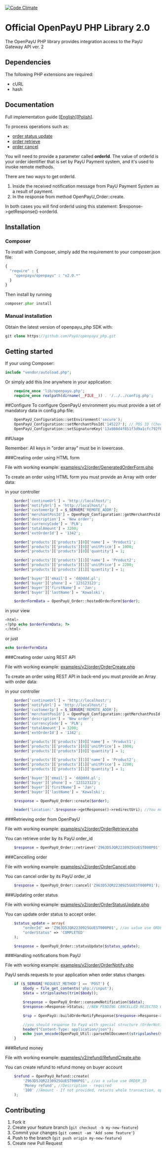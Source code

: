 [![Code Climate](https://codeclimate.com/repos/524eb044f3ea00329815dff1/badges/885c2d52f25c02295344/gpa.png)](https://codeclimate.com/repos/524eb044f3ea00329815dff1/feed)

# Official OpenPayU PHP Library 2.0

The OpenPayU PHP library provides integration access to the PayU Gateway API ver. 2

## Dependencies

The following PHP extensions are required:

* cURL
* hash

## Documentation

Full implementation guide [[English](http://developers.payu.com/en/)][[Polish](http://developers.payu.com/)].

To process operations such as:
 - [order status update](examples/v2/order/OrderStatusUpdate.php)
 - [order retrieve](examples/v2/order/OrderRetrieve.php)
 - [order cancel](examples/v2/order/OrderCancel.php)

You will need to provide a parameter called <b>orderId</b>. The value of orderId is your order identifier that is set by PayU
Payment system, and it's used to invoke remote methods.

There are two ways to get orderId.

1. Inside the received notification message from PayU Payment System as a result of payment.
2. In the response from method OpenPayU_Order::create. 

In both cases you will find orderId using this statement: $response->getResponse()->orderId.

## Installation

### Composer
To install with Composer, simply add the requirement to your composer.json file:

```php
{
  "require" : {
    "openpayu/openpayu" : "v2.0.*"
  }
}
```
Then install by running

```php
composer.phar install
```

### Manual installation
Obtain the latest version of openpayu_php SDK with:
```php
git clone https://github.com/PayU/openpayu_php.git
```

## Getting started

If your using Composer:

```php
include "vendor/autoload.php";
```

Or simply add this line anywhere in your application:

```php
    require_once 'lib/openpayu.php';
    require_once realpath(dirname(__FILE__)) . '/../../config.php';
```

##Configure
  To configure OpenPayU environment you must provide a set of mandatory data in config.php file:

```php
    OpenPayU_Configuration::setEnvironment('secure');
    OpenPayU_Configuration::setMerchantPosId('145227'); // POS ID (Checkout)
    OpenPayU_Configuration::setSignatureKey('13a980d4f851f3d9a1cfc792fb1f5e50'); //Second MD5 key. You will find it in admin panel.
```

##Usage

Remember: All keys in "order array" must be in lowercase.

###Creating order using HTML form

   File with working example: [examples/v2/order/GeneratedOrderForm.php](examples/v2/order/GeneratedOrderForm.php)

   To create an order using HTML form you must provide an Array with order data:

   in your controller
```php
    $order['continueUrl'] = 'http://localhost/';
    $order['notifyUrl'] = 'http://localhost/';
    $order['customerIp'] = $_SERVER['REMOTE_ADDR'];
    $order['merchantPosId'] = OpenPayU_Configuration::getMerchantPosId();
    $order['description'] = 'New order';
    $order['currencyCode'] = 'PLN';
    $order['totalAmount'] = 3200;
    $order['extOrderId'] = '1342';

    $order['products']['products'][0]['name'] = 'Product1';
    $order['products']['products'][0]['unitPrice'] = 1000;
    $order['products']['products'][0]['quantity'] = 1;

    $order['products']['products'][1]['name'] = 'Product2';
    $order['products']['products'][1]['unitPrice'] = 2200;
    $order['products']['products'][1]['quantity'] = 1;

    $order['buyer']['email'] = 'dd@ddd.pl';
    $order['buyer']['phone'] = '123123123';
    $order['buyer']['firstName'] = 'Jan';
    $order['buyer']['lastName'] = 'Kowalski';

    $orderFormData = OpenPayU_Order::hostedOrderForm($order);
```
  in your view
```php
<html>
<?php echo $orderFormData; ?>
</html>
```
  or just
```php
echo $orderFormData
```

###Creating order using REST API

   File with working example: [examples/v2/order/OrderCreate.php](examples/v2/order/OrderCreate.php)

   To create an order using REST API in back-end you must provide an Array with order data:

   in your controller
```php
    $order['continueUrl'] = 'http://localhost/';
    $order['notifyUrl'] = 'http://localhost/';
    $order['customerIp'] = $_SERVER['REMOTE_ADDR'];
    $order['merchantPosId'] = OpenPayU_Configuration::getMerchantPosId();
    $order['description'] = 'New order';
    $order['currencyCode'] = 'PLN';
    $order['totalAmount'] = 3200;
    $order['extOrderId'] = '1342';

    $order['products']['products'][0]['name'] = 'Product1';
    $order['products']['products'][0]['unitPrice'] = 1000;
    $order['products']['products'][0]['quantity'] = 1;

    $order['products']['products'][1]['name'] = 'Product2';
    $order['products']['products'][1]['unitPrice'] = 2200;
    $order['products']['products'][1]['quantity'] = 1;

    $order['buyer']['email'] = 'dd@ddd.pl';
    $order['buyer']['phone'] = '123123123';
    $order['buyer']['firstName'] = 'Jan';
    $order['buyer']['lastName'] = 'Kowalski';

    $response = OpenPayU_Order::create($order);

    header('Location:'.$response->getResponse()->redirectUri); //You must redirect your client to PayU payment summary page.
```

###Retrieving order from OpenPayU

   File with working example: [examples/v2/order/OrderRetrieve.php](examples/v2/order/OrderRetrieve.php)

   You can retrieve order by its PayU order_id

```php
    $response = OpenPayU_Order::retrieve('Z963D5JQR2230925GUEST000P01'); //as parameter use ORDER_ID
```

###Cancelling order

   File with working example: [examples/v2/order/OrderCancel.php](examples/v2/order/OrderCancel.php)

   You can cancel order by its PayU order_id

```php
    $response = OpenPayU_Order::cancel('Z963D5JQR2230925GUEST000P01'); //as parameter use ORDER_ID
```

###Updating order status

   File with working example: [examples/v2/order/OrderStatusUpdate.php](examples/v2/order/OrderStatusUpdate.php)

   You can update order status to accept order.

```php
    $status_update = array(
        "orderId" => 'Z963D5JQR2230925GUEST000P01', //as value use ORDER_ID
        "orderStatus" => 'COMPLETED'
    );

    $response = OpenPayU_Order::statusUpdate($status_update);
```

###Handling notifications from PayU

   File with working example: [examples/v2/order/OrderNotify.php](examples/v2/order/OrderNotify.php)

   PayU sends requests to your application when order status changes

```php
    if ($_SERVER['REQUEST_METHOD'] == 'POST') {
        $body = file_get_contents('php://input');
        $data = stripslashes(trim($body));

        $response = OpenPayU_Order::consumeNotification($data);
        $response->Response->Status; //NEW PENDING CANCELLED REJECTED COMPLETED WAITING_FOR_CONFIRMATION

        $rsp = OpenPayU::buildOrderNotifyResponse($response->Response->Order->OrderId);

        //you should response to PayU with special structure (OrderNotifyResponse)
        header("Content-Type: application/json");
        echo json_encode(OpenPayU_Util::parseXmlDocument(stripslashes($rsp)));
    }
```

###Refund money

   File with working example: [examples/v2/refund/RefundCreate.php](examples/v2/refund/RefundCreate.php)

   You can create refund to refund money on buyer account

```php
    $refund = OpenPayU_Refund::create(
        'Z963D5JQR2230925GUEST000P01', //as a value use ORDER_ID
        'Money refund', //Description - required
        '100' //Amount - If not provided, returns whole transaction, optional
    );
```

## Contributing

1. Fork it
2. Create your feature branch (`git checkout -b my-new-feature`)
3. Commit your changes (`git commit -am 'Add some feature'`)
4. Push to the branch (`git push origin my-new-feature`)
5. Create new Pull Request
